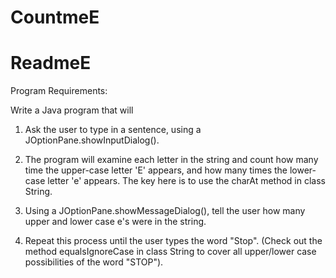 # CountmeE
# ReadmeE

Program Requirements:

Write a Java program that will

1. Ask the user to type in a sentence, using a JOptionPane.showInputDialog().

2. The program will examine each letter in the string and count how many time the upper-case
letter 'E' appears, and how many times the lower-case letter 'e' appears. The key here is to use
the charAt method in class String.

3. Using a JOptionPane.showMessageDialog(), tell the user how many upper and lower case e's
were in the string.

4. Repeat this process until the user types the word "Stop". (Check out the method
equalsIgnoreCase in class String to cover all upper/lower case possibilities of the word "STOP").
